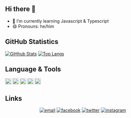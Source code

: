 ## Hi there 👋

- 🌱 I’m currently learning Javascript & Typescript
- 😄 Pronouns: he/him

## GitHub Statistics
[![GiHhub Stats](https://github-readme-stats.vercel.app/api?username=Abdurrahman075&show_icons=true&theme=blue)](https://github.com/Abdurrahman075)
[![Top Langs](https://github-readme-stats.vercel.app/api/top-langs/?username=Abdurrahman075&layout=compact&theme=blue)](https://github.com/Abdurrahman075)

## Language & Tools
<img src="https://upload.wikimedia.org/wikipedia/commons/thumb/9/99/Unofficial_JavaScript_logo_2.svg/512px-Unofficial_JavaScript_logo_2.svg.png" width=20> <img src="https://seeklogo.com/images/T/typescript-logo-B29A3F462D-seeklogo.com.png" width=20>
<img height="20" src="https://img.shields.io/badge/-Nodejs-43853d?style=flat-square&logo=Node.js&logoColor=white"/>
<img height="20" src="https://img.shields.io/badge/-HTML5-E34F26?style=flat-square&logo=html5&logoColor=white" />
<img height="20" src="https://img.shields.io/badge/-REACT-2F3136?style=flat-square&logo=React&logoColor=white" />

## Links

<p align="center">
  <a href="mailto:fayyadh.abdurrahman607@gmail.com"><img src="https://img.icons8.com/color/96/000000/gmail.png" alt="email"/></a>
  <a href="https://www.facebook.com/"><img src="https://img.icons8.com/color/96/000000/facebook.png" alt="facebook"/></a>
  <a href="https://twitter.com/fayyadh_75"><img src="https://img.icons8.com/color/96/000000/twitter-squared.png" alt="twitter"/></a>
  <a href="https://www.instagram.com/fayyadh_75"><img src="https://img.icons8.com/color/96/000000/instagram-new.png" alt="instagram"/></a>
</p>
